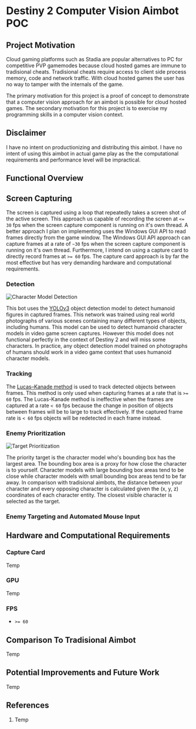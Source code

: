 # Destiny 2 Computer Vision Aimbot POC

## Project Motivation
Cloud gaming platforms such as Stadia are popular alternatives to PC for competitive PVP gamemodes because cloud hosted games are immune to tradisional cheats. Tradisional cheats require access to client side process memory, code and network traffic. With cloud hosted games the user has no way to tamper with the internals of the game. 

The primary motivation for this project is a proof of concept to demonstrate that a computer vision approach for an aimbot is possible for cloud hosted games. The secondary motivation for this project is to exercise my programming skills in a computer vision context. 


## Disclaimer
I have no intent on productionizing and distributing this aimbot. I have no intent of using this aimbot in actual game play as the the computational requirements and performance level will be impractical. 


## Functional Overview

## Screen Capturing
The screen is captured using a loop that repeatedly takes a screen shot of the active screen. This approach us capable of recording the screen at `<= 30` fps when the screen capture component is running on it's own thread. A better approach I plan on implementing uses the Windows GUI API to read frames directly from the game window. The Windows GUI API approach can capture frames at a rate of `~30` fps when the screen capture component is running on it's own thread. Furthermore, I intend on using a capture card to directly record frames at `>= 60` fps. The capture card approach is by far the most effective but has very demanding hardware and computational requirements. 


### Detection

![Character Model Detection](images/example.png "Character Model Detection")

This bot uses the [YOLOv3](https://pjreddie.com/darknet/yolo/) object detection model to detect humanoid figures in captured frames. This network was trained using real world photographs of various scenes containing many different types of objects, including humans. This model can be used to detect humanoid character models in video game screen captures. However this model does not functional perfectly in the context of Destiny 2 and will miss some characters. In practice, any object detection model trained on photographs of humans should work in a video game context that uses humanoid character models.


### Tracking
The [Lucas–Kanade method](https://en.wikipedia.org/wiki/Lucas–Kanade_method) is used to track detected objects between frames. This method is only used when capturing frames at a rate that is `>= 60` fps. The Lucas-Kanade method is ineffective when the frames are captured at a rate `< 60` fps because the change in position of objects between frames will be to large to track effectively. If the captured frame rate is `< 60` fps objects will be redetected in each frame instead. 


### Enemy Prioritization

![Target Prioritization](images/example2.png "Target Prioritization")

The priority target is the character model who's bounding box has the largest area. The bounding box area is a proxy for how close the character is to yourself. Character models with large bounding box areas tend to be close while character models with small bounding box areas tend to be far away. In comparison with tradisional aimbots, the distance between your character and every opposing character is calculated given the (x, y, z) coordinates of each character entity. The closest visible character is selected as the target.



### Enemy Targeting and Automated Mouse Input


## Hardware and Computational Requirements

### Capture Card
Temp

### GPU
Temp

### FPS
- `>= 60`



## Comparison To Tradisional Aimbot
Temp


## Potential Improvements and Future Work
Temp


## References
1. Temp
